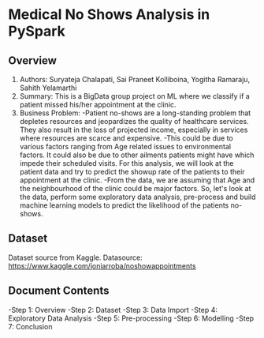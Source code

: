 # Medical No Shows Analysis in PySpark
## Overview
1. Authors: Suryateja Chalapati, Sai Praneet Kolliboina, Yogitha Ramaraju, Sahith Yelamarthi
3. Summary: This is a BigData group project on ML where we classify if a patient missed his/her appointment at the clinic.
4. Business Problem:
-Patient no-shows are a long-standing problem that depletes resources and jeopardizes the quality of healthcare services. They also result in the loss of projected income, especially in services where resources are scarce and expensive. 
-This could be due to various factors ranging from Age related issues to environmental factors. It could also be due to other ailments patients might have which impede their scheduled visits. For this analysis, we will look at the patient data and try to predict the showup rate of the patients to their appointment at the clinic. 
-From the data, we are assuming that Age and the neighbourhood of the clinic could be major factors. So, let's look at the data, perform some exploratory data analysis, pre-process and build machine learning models to predict the likelihood of the patients no-shows.
## Dataset
Dataset source from Kaggle.
Datasource: https://www.kaggle.com/joniarroba/noshowappointments
## Document Contents
-Step 1: Overview
-Step 2: Dataset
-Step 3: Data Import
-Step 4: Exploratory Data Analysis
-Step 5: Pre-processing
-Step 6: Modelling
-Step 7: Conclusion

